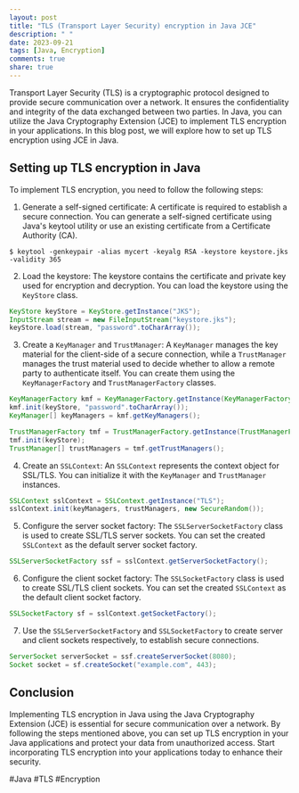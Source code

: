 ```yaml
---
layout: post
title: "TLS (Transport Layer Security) encryption in Java JCE"
description: " "
date: 2023-09-21
tags: [Java, Encryption]
comments: true
share: true
---
```


Transport Layer Security (TLS) is a cryptographic protocol designed to provide secure communication over a network. It ensures the confidentiality and integrity of the data exchanged between two parties. In Java, you can utilize the Java Cryptography Extension (JCE) to implement TLS encryption in your applications. In this blog post, we will explore how to set up TLS encryption using JCE in Java.

## Setting up TLS encryption in Java

To implement TLS encryption, you need to follow the following steps:

1. Generate a self-signed certificate: A certificate is required to establish a secure connection. You can generate a self-signed certificate using Java's keytool utility or use an existing certificate from a Certificate Authority (CA).

```
$ keytool -genkeypair -alias mycert -keyalg RSA -keystore keystore.jks -validity 365
```

2. Load the keystore: The keystore contains the certificate and private key used for encryption and decryption. You can load the keystore using the `KeyStore` class.

```java
KeyStore keyStore = KeyStore.getInstance("JKS");
InputStream stream = new FileInputStream("keystore.jks");
keyStore.load(stream, "password".toCharArray());
```

3. Create a `KeyManager` and `TrustManager`: A `KeyManager` manages the key material for the client-side of a secure connection, while a `TrustManager` manages the trust material used to decide whether to allow a remote party to authenticate itself. You can create them using the `KeyManagerFactory` and `TrustManagerFactory` classes.

```java
KeyManagerFactory kmf = KeyManagerFactory.getInstance(KeyManagerFactory.getDefaultAlgorithm());
kmf.init(keyStore, "password".toCharArray());
KeyManager[] keyManagers = kmf.getKeyManagers();

TrustManagerFactory tmf = TrustManagerFactory.getInstance(TrustManagerFactory.getDefaultAlgorithm());
tmf.init(keyStore);
TrustManager[] trustManagers = tmf.getTrustManagers();
```

4. Create an `SSLContext`: An `SSLContext` represents the context object for SSL/TLS. You can initialize it with the `KeyManager` and `TrustManager` instances.

```java
SSLContext sslContext = SSLContext.getInstance("TLS");
sslContext.init(keyManagers, trustManagers, new SecureRandom());
```

5. Configure the server socket factory: The `SSLServerSocketFactory` class is used to create SSL/TLS server sockets. You can set the created `SSLContext` as the default server socket factory.

```java
SSLServerSocketFactory ssf = sslContext.getServerSocketFactory();
```

6. Configure the client socket factory: The `SSLSocketFactory` class is used to create SSL/TLS client sockets. You can set the created `SSLContext` as the default client socket factory.

```java
SSLSocketFactory sf = sslContext.getSocketFactory();
```

7. Use the `SSLServerSocketFactory` and `SSLSocketFactory` to create server and client sockets respectively, to establish secure connections.

```java
ServerSocket serverSocket = ssf.createServerSocket(8080);
Socket socket = sf.createSocket("example.com", 443);
```

## Conclusion

Implementing TLS encryption in Java using the Java Cryptography Extension (JCE) is essential for secure communication over a network. By following the steps mentioned above, you can set up TLS encryption in your Java applications and protect your data from unauthorized access. Start incorporating TLS encryption into your applications today to enhance their security.

#Java #TLS #Encryption